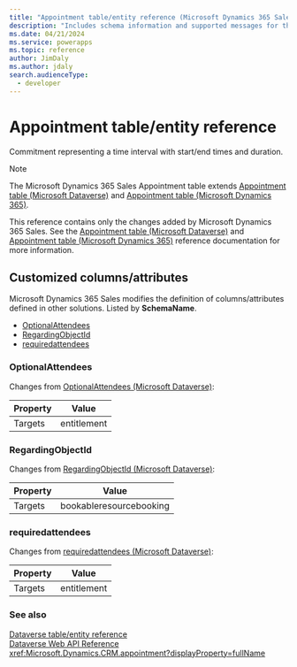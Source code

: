 ```yaml
---
title: "Appointment table/entity reference (Microsoft Dynamics 365 Sales) | Microsoft Docs"
description: "Includes schema information and supported messages for the Appointment table/entity with Microsoft Dynamics 365 Sales."
ms.date: 04/21/2024
ms.service: powerapps
ms.topic: reference
author: JimDaly
ms.author: jdaly
search.audienceType: 
  - developer
---
```


# Appointment table/entity reference

Commitment representing a time interval with start/end times and duration.

> [!NOTE]
> The Microsoft Dynamics 365 Sales Appointment table extends [Appointment table (Microsoft Dataverse)](/power-apps/developer/data-platform/reference/entities/appointment) and [Appointment table (Microsoft Dynamics 365)](/dynamics365/developer/reference/dataverse/entities/appointment).
>
> This reference contains only the changes added by Microsoft Dynamics 365 Sales.
> See the [Appointment table (Microsoft Dataverse)](/power-apps/developer/data-platform/reference/entities/appointment) and [Appointment table (Microsoft Dynamics 365)](/dynamics365/developer/reference/dataverse/entities/appointment) reference documentation for more information.



## Customized columns/attributes

Microsoft Dynamics 365 Sales
modifies the definition of columns/attributes defined in other solutions. Listed by **SchemaName**.

- [OptionalAttendees](#BKMK_OptionalAttendees)
- [RegardingObjectId](#BKMK_RegardingObjectId)
- [requiredattendees](#BKMK_requiredattendees)

### <a name="BKMK_OptionalAttendees"></a> OptionalAttendees

Changes from [OptionalAttendees (Microsoft Dataverse)](/power-apps/developer/data-platform/reference/entities/appointment#BKMK_OptionalAttendees):

|Property|Value|
|---|---|
|Targets|entitlement|


### <a name="BKMK_RegardingObjectId"></a> RegardingObjectId

Changes from [RegardingObjectId (Microsoft Dataverse)](/power-apps/developer/data-platform/reference/entities/appointment#BKMK_RegardingObjectId):

|Property|Value|
|---|---|
|Targets|bookableresourcebooking|


### <a name="BKMK_requiredattendees"></a> requiredattendees

Changes from [requiredattendees (Microsoft Dataverse)](/power-apps/developer/data-platform/reference/entities/appointment#BKMK_requiredattendees):

|Property|Value|
|---|---|
|Targets|entitlement|




### See also

[Dataverse table/entity reference](../about-entity-reference.md)  
[Dataverse Web API Reference](/power-apps/developer/data-platform/webapi/reference/about)   
<xref:Microsoft.Dynamics.CRM.appointment?displayProperty=fullName>

